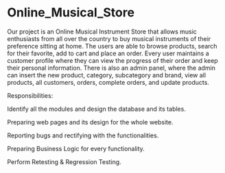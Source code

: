 # Online_Musical_Store

Our project is an Online Musical Instrument Store that allows music enthusiasts from all over the country to buy musical instruments of their preference sitting at home. The users are able to browse products, search for their favorite, add to cart and place an order. Every user maintains a customer profile where they can view the progress of their order and keep their personal information.
There is also an admin panel, where the admin can insert the new product, category, subcategory and brand, view all products, all customers, orders, complete orders, and update products.

Responsibilities:

Identify all the modules and design the database and its tables.

Preparing web pages and its design for the whole website. 	

Reporting bugs and rectifying with the functionalities.

Preparing Business Logic for 	every functionality.

Perform Retesting & Regression Testing.
